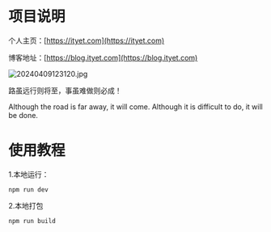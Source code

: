 # 项目说明
个人主页：[https://ityet.com](https://ityet.com)

博客地址：[https://blog.ityet.com](https://blog.ityet.com)

![20240409123120.jpg](source%2Fres%2F20240409123120.jpg)

路虽远行则将至，事虽难做则必成！

Although the road is far away, it will come. Although it is difficult to do, it will be done.


# 使用教程
1.本地运行：
```node
npm run dev
```

2.本地打包
```node
npm run build
```

